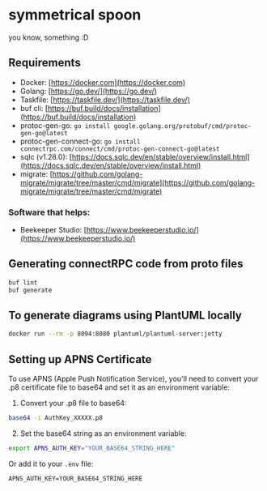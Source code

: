 # symmetrical spoon

you know, something :D

## Requirements

- Docker: [https://docker.com](https://docker.com)
- Golang: [https://go.dev/](https://go.dev/)
- Taskfile: [https://taskfile.dev/](https://taskfile.dev/)
- buf cli: [https://buf.build/docs/installation](https://buf.build/docs/installation)
- protoc-gen-go: `go install google.golang.org/protobuf/cmd/protoc-gen-go@latest`
- protoc-gen-connect-go: `go install connectrpc.com/connect/cmd/protoc-gen-connect-go@latest`
- sqlc (v1.28.0): [https://docs.sqlc.dev/en/stable/overview/install.html](https://docs.sqlc.dev/en/stable/overview/install.html)
- migrate: [https://github.com/golang-migrate/migrate/tree/master/cmd/migrate](https://github.com/golang-migrate/migrate/tree/master/cmd/migrate)

### Software that helps:

- Beekeeper Studio: [https://www.beekeeperstudio.io/](https://www.beekeeperstudio.io/)

## Generating connectRPC code from proto files

```bash
buf lint
buf generate
```

## To generate diagrams using PlantUML locally

```bash
docker run --rm -p 8094:8080 plantuml/plantuml-server:jetty
```

## Setting up APNS Certificate

To use APNS (Apple Push Notification Service), you'll need to convert your .p8 certificate file to base64 and set it as an environment variable:

1. Convert your .p8 file to base64:

```bash
base64 -i AuthKey_XXXXX.p8
```

2. Set the base64 string as an environment variable:

```bash
export APNS_AUTH_KEY="YOUR_BASE64_STRING_HERE"
```

Or add it to your `.env` file:

```
APNS_AUTH_KEY=YOUR_BASE64_STRING_HERE
```
